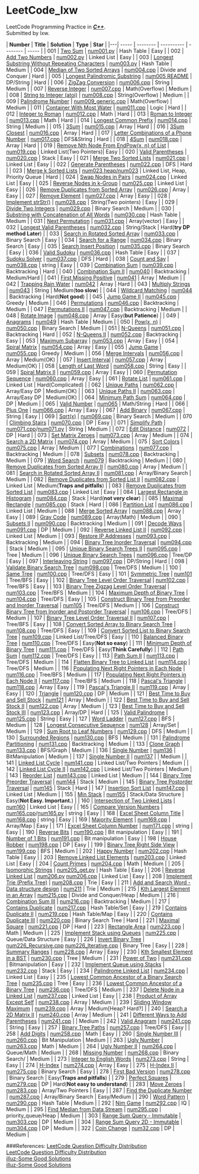LeetCode_lxw
============

LeetCode Programming Practice in _**[C++](http://www.cplusplus.com/)**_.<br>
Submitted by lxw.


| **Number** | **Title** | **Solution** | **Type** | **Star** |
|---| ----- | -------- | ---------- | -------- | ----- | 
| 001 | [Two Sum](https://leetcode.com/problems/two-sum/) | [num001.py](https://github.com/lxw0109/LeetCode_lxw/blob/master/LeetCode_Python/num001/num001.py) | Hash Table | Easy |
| 002 | [Add Two Numbers](https://leetcode.com/problems/add-two-numbers/) | [num002.py](https://github.com/lxw0109/LeetCode_lxw/blob/master/LeetCode_Python%2Fnum002%2Fnum002.py) | Linked List | Easy |
| 003 | [Longest Substring Without Repeating Characters](https://leetcode.com/problems/longest-substring-without-repeating-characters/) | [num003.py](https://github.com/lxw0109/LeetCode_lxw/blob/master/LeetCode_Python%2Fnum003%2Fnum003.py) | Hash Table | Medium |
| 004 | [Median of Two Sorted Arrays](https://leetcode.com/problems/median-of-two-sorted-arrays/) | [num004.cpp](https://github.com/lxw0109/LeetCode_lxw/blob/master/LeetCode_CPP/num004/num004.cpp) | Divide and Conquer | Hard |
| 005 | [Longest Palindromic Substring](https://leetcode.com/problems/longest-palindromic-substring/) | [num005 README](https://github.com/lxw0109/LeetCode_lxw/blob/master/LeetCode_CPP%2Fnum005%2FREADEME.md) | DP/String | Hard |
| 006 | [ZigZag Conversion](https://leetcode.com/problems/zigzag-conversion/) | [num006.cpp](https://github.com/lxw0109/LeetCode_lxw/blob/master/LeetCode_CPP/num006/num006.cpp) | String | Medium |
| 007 | [Reverse Integer](https://leetcode.com/problems/reverse-integer/) | [num007.cpp](https://github.com/lxw0109/LeetCode_lxw/blob/master/LeetCode_CPP%2Fnum007%2Fnum007.cpp) | Math(Overflow) | Medium |
| 008 | [String to Integer (atoi)](https://leetcode.com/problems/string-to-integer-atoi/) | [num008.cpp](https://github.com/lxw0109/LeetCode_lxw/blob/master/LeetCode_CPP%2Fnum008%2Fnum008.cpp) | String(Overflow) | Medium |
| 009 | [Palindrome Number](https://leetcode.com/problems/palindrome-number/) | [num009_generic.cpp](https://github.com/lxw0109/LeetCode_lxw/blob/master/LeetCode_CPP%2Fnum009%2Fnum009_generic.cpp) | Math(Overflow) | Medium |
| 011 | [Container With Most Water](https://leetcode.com/problems/container-with-most-water/) | [num011.cpp](https://github.com/lxw0109/LeetCode_lxw/blob/master/LeetCode_CPP%2Fnum011%2Fnum011.cpp) | Logic | Hard |
| 012 | [Integer to Roman](https://leetcode.com/problems/integer-to-roman/) | [num012.cpp](https://github.com/lxw0109/LeetCode_lxw/blob/master/LeetCode_CPP/num012/num012.cpp) | Math | Hard |
| 013 | [Roman to Integer](https://leetcode.com/problems/roman-to-integer/) | [num013.cpp](https://github.com/lxw0109/LeetCode_lxw/blob/master/LeetCode_CPP/num013/num013.cpp) | Math | Hard |
| 014 | [Longest Common Prefix](https://leetcode.com/problems/longest-common-prefix/) | [num014.cpp](https://github.com/lxw0109/LeetCode_lxw/blob/master/LeetCode_CPP/num014/num014.cpp) | String | Medium |
| 015 | [3Sum](https://leetcode.com/problems/3sum/) | [num015.cpp](https://github.com/lxw0109/LeetCode_lxw/blob/master/LeetCode_CPP/num015/num015.cpp) | Array | Hard |
| 016 | [3Sum Closest](https://leetcode.com/problems/3sum-closest/) | [num016.cpp](https://github.com/lxw0109/LeetCode_lxw/blob/master/LeetCode_CPP/num016/num016.cpp) | Array | Hard |
| 017 | [Letter Combinations of a Phone Number](https://leetcode.com/problems/letter-combinations-of-a-phone-number/) | [num017.cpp](https://github.com/lxw0109/LeetCode_lxw/blob/master/LeetCode_CPP/num017/num017.cpp) | DFS&String | Hard |
| 018 | [4Sum](https://leetcode.com/problems/4sum/) | [num018.cpp](https://github.com/lxw0109/LeetCode_lxw/blob/master/LeetCode_CPP/num018/num018.cpp) | Array | Hard |
| 019 | [Remove Nth Node From EndPow(x, n) of List](https://leetcode.com/problems/remove-nth-node-from-end-of-list/) | [num019.cpp](https://github.com/lxw0109/LeetCode_lxw/blob/master/LeetCode_CPP/num019/num019.cpp) | Linked List(Two Pointers)| Easy |
| 020 | [Valid Parentheses](https://leetcode.com/problems/valid-parentheses/) | [num020.cpp](https://github.com/lxw0109/LeetCode_lxw/blob/master/LeetCode_CPP/num020/num020.cpp) | Stack | Easy |
| 021 | [Merge Two Sorted Lists](https://leetcode.com/problems/merge-two-sorted-lists/) | [num021.cpp](https://github.com/lxw0109/LeetCode_lxw/blob/master/LeetCode_CPP/num021/num021.cpp) | Linked List | Easy |
| 022 | [Generate Parentheses](https://leetcode.com/problems/generate-parentheses/) | [num022.cpp](https://github.com/lxw0109/LeetCode_lxw/blob/master/LeetCode_CPP/num022/num022.cpp) | DFS | Hard |
| 023 | [Merge k Sorted Lists](https://leetcode.com/problems/merge-k-sorted-lists/) | [num023 heap/num023](https://github.com/lxw0109/LeetCode_lxw/blob/master/LeetCode_CPP/num023/) | Linked List, Heap, Priority Queue | Hard |
| 024 | [Swap Nodes in Pairs](https://leetcode.com/problems/swap-nodes-in-pairs/) | [num024.cpp](https://github.com/lxw0109/LeetCode_lxw/blob/master/LeetCode_CPP/num024/num024.cpp) | Linked List | Easy |
| 025 | [Reverse Nodes in k-Group](https://leetcode.com/problems/reverse-nodes-in-k-group/) | [num025.cpp](https://github.com/lxw0109/LeetCode_lxw/blob/master/LeetCode_CPP/num025/num025.cpp) | Linked List | Easy |
| 026 | [Remove Duplicates from Sorted Array](https://leetcode.com/problems/remove-duplicates-from-sorted-array/) | [num026.cpp](https://github.com/lxw0109/LeetCode_lxw/blob/master/LeetCode_CPP/num026/num026.cpp) | Array | Easy |
| 027 | [Remove Element](https://leetcode.com/problems/remove-element/) | [num027.cpp](https://github.com/lxw0109/LeetCode_lxw/blob/master/LeetCode_CPP/num027/num027.cpp) | Array | Easy |
| 028 | [Implement strStr()](https://leetcode.com/problems/implement-strstr/) | [num028.cpp](https://github.com/lxw0109/LeetCode_lxw/blob/master/LeetCode_CPP/num028/num028.cpp) | String(Two pointers) | Easy |
| 029 | [Divide Two Integers](https://leetcode.com/problems/divide-two-integers/) | [num029.cpp](https://github.com/lxw0109/LeetCode_lxw/blob/master/LeetCode_CPP/num029/num029.cpp) | Binary Search | Medium |
| 030 | [Substring with Concatenation of All Words](https://leetcode.com/problems/substring-with-concatenation-of-all-words/) | [num030.cpp](https://github.com/lxw0109/LeetCode_lxw/blob/master/LeetCode_CPP/num030) | Hash Table | Medium |
| 031 | [Next Permutation](https://leetcode.com/problems/next-permutation/) | [num031.cpp](https://github.com/lxw0109/LeetCode_lxw/blob/master/LeetCode_CPP/num031/num031.cpp) | Array(vector) | Easy |
| 032 | [Longest Valid Parentheses](https://leetcode.com/problems/longest-valid-parentheses/) | [num032.cpp](https://github.com/lxw0109/LeetCode_lxw/blob/master/LeetCode_CPP/num032/num032.cpp) | String/Stack | Hard(**try DP method Later**) |
| 033 | [Search in Rotated Sorted Array](https://leetcode.com/problems/search-in-rotated-sorted-array/) | [num033.cpp](https://github.com/lxw0109/LeetCode_lxw/blob/master/LeetCode_CPP/num033/num033.cpp) | Binary Search | Easy |
| 034 | [Search for a Range](https://leetcode.com/problems/search-for-a-range/) | [num034.cpp](https://github.com/lxw0109/LeetCode_lxw/blob/master/LeetCode_CPP/num034/num034.cpp) | Binary Search | Easy |
| 035 | [Search Insert Position](https://leetcode.com/problems/search-insert-position/) | [num035.cpp](https://github.com/lxw0109/LeetCode_lxw/blob/master/LeetCode_CPP/num035/num035.cpp) | Binary Search | Easy |
| 036 | [Valid Sudoku](https://leetcode.com/problems/valid-sudoku/) | [num036.cpp](https://github.com/lxw0109/LeetCode_lxw/blob/master/LeetCode_CPP/num036/) | Hash Table | Easy |
| 037 | [Sudoku Solver](https://leetcode.com/problems/sudoku-solver/) | [num037.cpp](https://github.com/lxw0109/LeetCode_lxw/blob/master/LeetCode_CPP/num037/num037.cpp) | DFS | Hard |
| 038 | [Count and Say](https://leetcode.com/problems/count-and-say/) | [num038.cpp](https://github.com/lxw0109/LeetCode_lxw/blob/master/LeetCode_CPP/num038/num038.cpp) | string | Easy |
| 039 | [Combination Sum](https://leetcode.com/problems/combination-sum/) | [num039.cpp](https://github.com/lxw0109/LeetCode_lxw/blob/master/LeetCode_CPP/num039/num039.cpp) | Backtracking | Hard |
| 040 | [Combination Sum II](https://leetcode.com/problems/combination-sum-ii/) | [num040](https://github.com/lxw0109/LeetCode_lxw/blob/master/LeetCode_CPP/num040) | Backtracking | Medium/Hard |
| 041 | [First Missing Positive](https://leetcode.com/problems/first-missing-positive/) | [num041](https://github.com/lxw0109/LeetCode_lxw/blob/master/LeetCode_CPP/num041) | Array | Medium |
| 042 | [Trapping Rain Water](https://leetcode.com/problems/trapping-rain-water/) | [num042](https://github.com/lxw0109/LeetCode_lxw/blob/master/LeetCode_CPP/num042/) | Array | Hard |
| 043 | [Multiply Strings](https://leetcode.com/problems/multiply-strings/) | [num043](https://github.com/lxw0109/LeetCode_lxw/blob/master/LeetCode_CPP/num043) | String | Medium(**too slow**) |
| 044 | [Wildcard Matching](https://leetcode.com/problems/wildcard-matching/) | [num044](https://github.com/lxw0109/LeetCode_lxw/blob/master/LeetCode_CPP/num044) | Backtracking | Hard(**Not good**) |
| 045 | [Jump Game II](https://leetcode.com/problems/jump-game-ii/) | [num045.cpp](https://github.com/lxw0109/LeetCode_lxw/blob/master/LeetCode_CPP/num045/num045.cpp) | Greedy | Medium |
| 046 | [Permutations](https://leetcode.com/problems/permutations/) | [num046.cpp](https://github.com/lxw0109/LeetCode_lxw/blob/master/LeetCode_CPP/num046/num046.cpp) | Backtracking | Medium |
| 047 | [Permutations II](https://leetcode.com/problems/permutations-ii/) | [num047.cpp](https://github.com/lxw0109/LeetCode_lxw/blob/master/LeetCode_CPP/num047/num047.cpp) | Backtracking | Medium |
| 048 | [Rotate Image](https://leetcode.com/problems/rotate-image/) | [num048.cpp](https://github.com/lxw0109/LeetCode_lxw/blob/master/LeetCode_CPP/num048/num048.cpp) | Array | Easy(**but Patience**) |
| 049 | [Anagrams](https://leetcode.com/problems/anagrams/) | [num049](https://github.com/lxw0109/LeetCode_lxw/blob/master/LeetCode_CPP/num049) | Hash Table | Medium |
| 050 | [Pow(x, n)](https://leetcode.com/problems/powx-n/) | [num050.cpp](https://github.com/lxw0109/LeetCode_lxw/blob/master/LeetCode_CPP/num050/num050.cpp) | Binary Search | Medium |
| 051 | [N-Queens](https://leetcode.com/problems/n-queens/) | [num051.cpp](https://github.com/lxw0109/LeetCode_lxw/blob/master/LeetCode_CPP/num051/num051.cpp) | Backtracking | Hard |
| 052 | [N-Queens II](https://leetcode.com/problems/n-queens-ii/) | [num052.cpp](https://github.com/lxw0109/LeetCode_lxw/blob/master/LeetCode_CPP/num052/num052.cpp) | Backtracking | Easy |
| 053 | [Maximum Subarray](https://leetcode.com/problems/maximum-subarray/) | [num053.cpp](https://github.com/lxw0109/LeetCode_lxw/blob/master/LeetCode_CPP/num053/num053.cpp) | Array | Easy |
| 054 | [Spiral Matrix](https://leetcode.com/problems/spiral-matrix/) | [num054.cpp](https://github.com/lxw0109/LeetCode_lxw/blob/master/LeetCode_CPP/num054/num054.cpp) | Array | Easy |
| 055 | [Jump Game](https://leetcode.com/problems/jump-game/) | [num055.cpp](https://github.com/lxw0109/LeetCode_lxw/blob/master/LeetCode_CPP/num055/num055.cpp) | Greedy | Medium |
| 056 | [Merge Intervals](https://leetcode.com/problems/merge-intervals/) | [num056.cpp](https://github.com/lxw0109/LeetCode_lxw/blob/master/LeetCode_CPP/num056/num056.cpp) | Array | Medium(OK) |
| 057 | [Insert Interval](https://leetcode.com/problems/insert-interval/) | [num057.cpp](https://github.com/lxw0109/LeetCode_lxw/blob/master/LeetCode_CPP/num057/num057.cpp) | Array | Medium(OK) |
| 058 | [Length of Last Word](https://leetcode.com/problems/length-of-last-word/) | [num058.cpp](https://github.com/lxw0109/LeetCode_lxw/blob/master/LeetCode_CPP/num058/num058.cpp) | String | Easy |
| 059 | [Spiral Matrix II](https://leetcode.com/problems/spiral-matrix-ii/) | [num059.cpp](https://github.com/lxw0109/LeetCode_lxw/blob/master/LeetCode_CPP/num059/num059.cpp) | Array | Easy |
| 060 | [Permutation Sequence](https://leetcode.com/problems/permutation-sequence/) | [num060.cpp](https://github.com/lxw0109/LeetCode_lxw/blob/master/LeetCode_CPP/num060/num060.cpp) | Array | Easy |
| 061 | [Rotate List](https://leetcode.com/problems/rotate-list/) | [num061.cpp](https://github.com/lxw0109/LeetCode_lxw/blob/master/LeetCode_CPP/num061/num061.cpp) | Linked List | Hard(Complicated) |
| 062 | [Unique Paths](https://leetcode.com/problems/unique-paths/) | [num062.cpp](https://github.com/lxw0109/LeetCode_lxw/blob/master/LeetCode_CPP/num062/num062.cpp) | Array/Easy DP | Medium(OK) |
| 063 | [Unique Paths II](https://leetcode.com/problems/unique-paths-ii/) | [num063.cpp](https://github.com/lxw0109/LeetCode_lxw/blob/master/LeetCode_CPP/num063/num063.cpp) | Array/Easy DP | Medium(OK) |
| 064 | [Minimum Path Sum](https://leetcode.com/problems/minimum-path-sum/) | [num064.cpp](https://github.com/lxw0109/LeetCode_lxw/blob/master/LeetCode_CPP/num064/num064.cpp) | DP | Medium |
| 065 | [Valid Number](https://leetcode.com/problems/valid-number/) | [num065](https://github.com/lxw0109/LeetCode_lxw/blob/master/LeetCode_CPP/num065) | Math/String | Hard |
| 066 | [Plus One](https://leetcode.com/problems/plus-one/) | [num066.cpp](https://github.com/lxw0109/LeetCode_lxw/blob/master/LeetCode_CPP/num066/num066.cpp) | Array | Easy |
| 067 | [Add Binary](https://leetcode.com/problems/add-binary/) | [num067.cpp](https://github.com/lxw0109/LeetCode_lxw/blob/master/LeetCode_CPP/num067/num067.cpp) | String | Easy |
| 069 | [Sqrt(x)](https://leetcode.com/problems/sqrtx/) | [num069.cpp](https://github.com/lxw0109/LeetCode_lxw/blob/master/LeetCode_CPP/num069/num069.cpp) | Binary Search | Medium |
| 070 | [Climbing Stairs](https://leetcode.com/problems/climbing-stairs/) | [num070.cpp](https://github.com/lxw0109/LeetCode_lxw/blob/master/LeetCode_CPP/num070/num070.cpp) | DP | Easy |
| 071 | [Simplify Path](https://leetcode.com/problems/simplify-path/) | [num071.cpp](https://github.com/lxw0109/LeetCode_lxw/blob/master/LeetCode_CPP/num071/num071.cpp)/[num071.py](https://github.com/lxw0109/LeetCode_lxw/blob/master/LeetCode_Python/num071/num071.py) | String | Medium |
| 072 | [Edit Distance](https://leetcode.com/problems/edit-distance/) | [num072](https://github.com/lxw0109/LeetCode_lxw/blob/master/LeetCode_CPP/num072) | DP | Hard |
| 073 | [Set Matrix Zeroes](https://leetcode.com/problems/set-matrix-zeroes/) | [num073.cpp](https://github.com/lxw0109/LeetCode_lxw/blob/master/LeetCode_CPP/num073/num073.cpp) | Array | Medium |
| 074 | [Search a 2D Matrix](https://leetcode.com/problems/search-a-2d-matrix/) | [num074.cpp](https://github.com/lxw0109/LeetCode_lxw/blob/master/LeetCode_CPP/num074/num074.cpp) | Array | Medium |
| 075 | [Sort Colors](https://leetcode.com/problems/sort-colors/) | [num075.cpp](https://github.com/lxw0109/LeetCode_lxw/blob/master/LeetCode_CPP/num075/num075.cpp) | Array | Medium |
| 077 | [Combinations](https://leetcode.com/problems/combinations/) | [num077.cpp](https://github.com/lxw0109/LeetCode_lxw/blob/master/LeetCode_CPP/num077/num077.cpp) | Backtracking | Medium |
| 078 | [Subsets](https://leetcode.com/problems/subsets/) | [num078.cpp](https://github.com/lxw0109/LeetCode_lxw/blob/master/LeetCode_CPP/num078/num078.cpp) | Backtracking | Medium |
| 079 | [Word Search](https://leetcode.com/problems/word-search/) | [num079](https://github.com/lxw0109/LeetCode_lxw/blob/master/LeetCode_CPP/num079) | Backtracking | Medium |
| 080 | [Remove Duplicates from Sorted Array II](https://leetcode.com/problems/remove-duplicates-from-sorted-array-ii/) | [num080.cpp](https://github.com/lxw0109/LeetCode_lxw/blob/master/LeetCode_CPP/num080/num080.cpp) | Array | Medium |
| 081 | [Search in Rotated Sorted Array II](https://leetcode.com/problems/search-in-rotated-sorted-array-ii/) | [num081.cpp](https://github.com/lxw0109/LeetCode_lxw/blob/master/LeetCode_CPP/num081/num081.cpp) | Array/Binary Search | Medium |
| 082 | [Remove Duplicates from Sorted List II](https://leetcode.com/problems/remove-duplicates-from-sorted-list-ii/) | [num082.cpp](https://github.com/lxw0109/LeetCode_lxw/blob/master/LeetCode_CPP/num082/num082.cpp) | Linked List | Medium(**Traps and pitfalls**) |
| 083 | [Remove Duplicates from Sorted List](https://leetcode.com/problems/remove-duplicates-from-sorted-list/) | [num083.cpp](https://github.com/lxw0109/LeetCode_lxw/blob/master/LeetCode_CPP/num083/num083.cpp) | Linked List | Easy |
| 084 | [Largest Rectangle in Histogram](https://leetcode.com/problems/largest-rectangle-in-histogram/) | [num084.cpp](https://github.com/lxw0109/LeetCode_lxw/blob/master/LeetCode_CPP/num084/num084.cpp) | Stack | Hard(**not very clear**) |
| 085 | [Maximal Rectangle](https://leetcode.com/problems/maximal-rectangle/) | [num085.cpp](https://github.com/lxw0109/LeetCode_lxw/blob/master/LeetCode_CPP/num085/num085.cpp) | Stack | Hard |
| 086 | [Partition List](https://leetcode.com/problems/partition-list/) | [num086.cpp](https://github.com/lxw0109/LeetCode_lxw/blob/master/LeetCode_CPP/num086/num086.cpp) | Linked List | Medium |
| 088 | [Merge Sorted Array](https://leetcode.com/problems/merge-sorted-array/) | [num088.cpp](https://github.com/lxw0109/LeetCode_lxw/blob/master/LeetCode_CPP/num088/num088.cpp) | Array | Easy |
| 089 | [Gray Code](https://leetcode.com/problems/gray-code/) | [num089.cpp](https://github.com/lxw0109/LeetCode_lxw/blob/master/LeetCode_CPP/num089/num089.cpp) | Array(Math) | Medium |
| 090 | [Subsets II](https://leetcode.com/problems/subsets-ii/) | [num090.cpp](https://github.com/lxw0109/LeetCode_lxw/blob/master/LeetCode_CPP/num090/num090.cpp) | Backtracking | Medium |
| 091 | [Decode Ways](https://leetcode.com/problems/decode-ways/) | [num091.cpp](https://github.com/lxw0109/LeetCode_lxw/blob/master/LeetCode_CPP/num091/num091.cpp) | DP | Medium |
| 092 | [Reverse Linked List II](https://leetcode.com/problems/reverse-linked-list-ii/) | [num092.cpp](https://github.com/lxw0109/LeetCode_lxw/blob/master/LeetCode_CPP/num092/num092.cpp) | Linked List | Medium |
| 093 | [Restore IP Addresses](https://leetcode.com/problems/restore-ip-addresses/) | [num093.cpp](https://github.com/lxw0109/LeetCode_lxw/blob/master/LeetCode_CPP/num093/num093.cpp) | Backtracking | Medium |
| 094 | [Binary Tree Inorder Traversal](https://leetcode.com/problems/binary-tree-inorder-traversal/) | [num094.cpp](https://github.com/lxw0109/LeetCode_lxw/blob/master/LeetCode_CPP/num094/num094.cpp) | Stack | Medium |
| 095 | [Unique Binary Search Trees II](https://leetcode.com/problems/unique-binary-search-trees-ii/) | [num095.cpp](https://github.com/lxw0109/LeetCode_lxw/blob/master/LeetCode_CPP/num095/num095.cpp) | Tree | Medium |
| 096 | [Unique Binary Search Trees](https://leetcode.com/problems/unique-binary-search-trees/) | [num096.cpp](https://github.com/lxw0109/LeetCode_lxw/blob/master/LeetCode_CPP/num096/num096.cpp) | Tree/DP | Easy |
| 097 | [Interleaving String](https://leetcode.com/problems/interleaving-string/) | [num097.cpp](https://github.com/lxw0109/LeetCode_lxw/blob/master/LeetCode_CPP/num097/num097.cpp) | DP/String | Hard |
| 098 | [Validate Binary Search Tree](https://leetcode.com/problems/validate-binary-search-tree/) | [num098.cpp](https://github.com/lxw0109/LeetCode_lxw/blob/master/LeetCode_CPP/num098/num098.cpp) | Tree/DFS | Medium |
| 100 | [Same Tree](https://leetcode.com/problems/same-tree/) | [num100.cpp](https://github.com/lxw0109/LeetCode_lxw/blob/master/LeetCode_CPP/num100/num100.cpp) | Tree/DFS | Easy |
| 101 | [Symmetric Tree](https://leetcode.com/problems/symmetric-tree/) | [num101](https://github.com/lxw0109/LeetCode_lxw/blob/master/LeetCode_CPP/num101) | Tree/BFS | Easy |
| 102 | [Binary Tree Level Order Traversal](https://leetcode.com/problems/binary-tree-level-order-traversal/) | [num102.cpp](https://github.com/lxw0109/LeetCode_lxw/blob/master/LeetCode_CPP/num102/num102.cpp) | Tree/BFS | Easy |
| 103 | [Binary Tree Zigzag Level Order Traversal](https://leetcode.com/problems/binary-tree-zigzag-level-order-traversal/) | [num103.cpp](https://github.com/lxw0109/LeetCode_lxw/blob/master/LeetCode_CPP/num103/num103.cpp) | Tree/BFS | Medium |
| 104 | [Maximum Depth of Binary Tree](https://leetcode.com/problems/maximum-depth-of-binary-tree/) | [num104.cpp](https://github.com/lxw0109/LeetCode_lxw/blob/master/LeetCode_CPP/num104/num104.cpp) | Tree/DFS | Easy |
| 105 | [Construct Binary Tree from Preorder and Inorder Traversal](https://leetcode.com/problems/construct-binary-tree-from-preorder-and-inorder-traversal/) | [num105](https://github.com/lxw0109/LeetCode_lxw/blob/master/LeetCode_CPP/num105) | Tree/DFS | Medium |
| 106 | [Construct Binary Tree from Inorder and Postorder Traversal](https://leetcode.com/problems/construct-binary-tree-from-inorder-and-postorder-traversal/) | [num106.cpp](https://github.com/lxw0109/LeetCode_lxw/blob/master/LeetCode_CPP/num106/num106.cpp) | Tree/DFS | Medium |
| 107 | [Binary Tree Level Order Traversal II](https://leetcode.com/problems/binary-tree-level-order-traversal-ii/) | [num107.cpp](https://github.com/lxw0109/LeetCode_lxw/blob/master/LeetCode_CPP/num107/num107.cpp) | Tree/BFS | Easy |
| 108 | [Convert Sorted Array to Binary Search Tree](https://leetcode.com/problems/convert-sorted-array-to-binary-search-tree/) | [num108.cpp](https://github.com/lxw0109/LeetCode_lxw/blob/master/LeetCode_CPP/num108/num108.cpp) | Tree/DFS | Easy |
| 109 | [Convert Sorted List to Binary Search Tree](https://leetcode.com/problems/convert-sorted-list-to-binary-search-tree/) | [num109.cpp](https://github.com/lxw0109/LeetCode_lxw/blob/master/LeetCode_CPP/num109/num109.cpp) | Linked List/Tree/DFS | Easy |
| 110 | [Balanced Binary Tree](https://leetcode.com/problems/balanced-binary-tree/) | [num110.cpp](https://github.com/lxw0109/LeetCode_lxw/blob/master/LeetCode_CPP/num110/num110.cpp) | Tree/DFS | Easy(**Not so easy**) |
| 111 | [Minimum Depth of Binary Tree](https://leetcode.com/problems/minimum-depth-of-binary-tree/) | [num111.cpp](https://github.com/lxw0109/LeetCode_lxw/blob/master/LeetCode_CPP/num111/num111.cpp) | Tree/DFS | Easy(**Think Carefully**) |
| 112 | [Path Sum](https://leetcode.com/problems/path-sum/) | [num112.cpp](https://github.com/lxw0109/LeetCode_lxw/blob/master/LeetCode_CPP/num112/num112.cpp) | Tree/DFS | Easy |
| 113 | [Path Sum II](https://leetcode.com/problems/path-sum-ii/) | [num113.cpp](https://github.com/lxw0109/LeetCode_lxw/blob/master/LeetCode_CPP/num113/num113.cpp) | Tree/DFS | Medium |
| 114 | [Flatten Binary Tree to Linked List](https://leetcode.com/problems/flatten-binary-tree-to-linked-list/) | [num114.cpp](https://github.com/lxw0109/LeetCode_lxw/blob/master/LeetCode_CPP/num114/num114.cpp) | Tree/DFS | Medium |
| 116 | [Populating Next Right Pointers in Each Node](https://leetcode.com/problems/populating-next-right-pointers-in-each-node/) | [num116.cpp](https://github.com/lxw0109/LeetCode_lxw/blob/master/LeetCode_CPP/num116/num116.cpp) | Tree/BFS | Medium |
| 117 | [Populating Next Right Pointers in Each Node II](https://leetcode.com/problems/populating-next-right-pointers-in-each-node-ii/) | [num117.cpp](https://github.com/lxw0109/LeetCode_lxw/blob/master/LeetCode_CPP/num117/num117.cpp) | Tree/BFS | Medium |
| 118 | [Pascal's Triangle](https://leetcode.com/problems/pascals-triangle/) | [num118.cpp](https://github.com/lxw0109/LeetCode_lxw/blob/master/LeetCode_CPP/num118/num118.cpp) | Array | Easy |
| 119 | [Pascal's Triangle II](https://leetcode.com/problems/pascals-triangle-ii/) | [num119.cpp](https://github.com/lxw0109/LeetCode_lxw/blob/master/LeetCode_CPP/num119/num119.cpp) | Array | Easy |
| 120 | [Triangle](https://leetcode.com/problems/triangle/) | [num120.cpp](https://github.com/lxw0109/LeetCode_lxw/blob/master/LeetCode_CPP/num120/num120.cpp) | DP | Medium |
| 121 | [Best Time to Buy and Sell Stock](https://leetcode.com/problems/best-time-to-buy-and-sell-stock/) | [num121](https://github.com/lxw0109/LeetCode_lxw/blob/master/LeetCode_CPP/num121/) | Array | Medium |
| 122 | [Best Time to Buy and Sell Stock II](https://leetcode.com/problems/best-time-to-buy-and-sell-stock-ii/) | [num122.cpp](https://github.com/lxw0109/LeetCode_lxw/blob/master/LeetCode_CPP/num122/num122.cpp) | Array | Medium |
| 123 | [Best Time to Buy and Sell Stock III](https://leetcode.com/problems/best-time-to-buy-and-sell-stock-iii/) | [num123.cpp](https://github.com/lxw0109/LeetCode_lxw/blob/master/LeetCode_CPP/num123/num123.cpp) | Array/DP | Hard |
| 125 | [Valid Palindrome](https://leetcode.com/problems/valid-palindrome/) | [num125.cpp](https://github.com/lxw0109/LeetCode_lxw/blob/master/LeetCode_CPP/num125/num125.cpp) | String | Easy |
| 127 | [Word Ladder](https://leetcode.com/problems/word-ladder/) | [num127.cpp](https://github.com/lxw0109/LeetCode_lxw/blob/master/LeetCode_CPP/num127/num127.cpp) | BFS | Medium |
| 128 | [Longest Consecutive Sequence](https://leetcode.com/problems/longest-consecutive-sequence/) | [num128](https://github.com/lxw0109/LeetCode_lxw/blob/master/LeetCode_CPP/num128) | Array/Set | Medium |
| 129 | [Sum Root to Leaf Numbers](https://leetcode.com/problems/sum-root-to-leaf-numbers/) | [num129.cpp](https://github.com/lxw0109/LeetCode_lxw/blob/master/LeetCode_CPP/num129/num129.cpp) | DFS | Medium |
| 130 | [Surrounded Regions](https://leetcode.com/problems/surrounded-regions/) | [num130.cpp](https://github.com/lxw0109/LeetCode_lxw/blob/master/LeetCode_CPP/num130/num130.cpp) | BFS | Medium |
| 131 | [Palindrome Partitioning](https://leetcode.com/problems/palindrome-partitioning/) | [num131.cpp](https://github.com/lxw0109/LeetCode_lxw/blob/master/LeetCode_CPP/num131/num131.cpp) | Backtracking | Medium |
| 133 | [Clone Graph](https://leetcode.com/problems/clone-graph/) | [num133.cpp](https://github.com/lxw0109/LeetCode_lxw/blob/master/LeetCode_CPP/num133/num133.cpp) | BFS/Graph | Medium |
| 136 | [Single Number](https://leetcode.com/problems/single-number/) | [num136](https://github.com/lxw0109/LeetCode_lxw/blob/master/LeetCode_CPP/num136/) | BitManipulation | Medium |
| 137 | [Single Number II](https://leetcode.com/problems/single-number-ii/) | [num137](https://github.com/lxw0109/LeetCode_lxw/blob/master/LeetCode_CPP/num137/) |  | Medium |
| 141 | [Linked List Cycle](https://leetcode.com/problems/linked-list-cycle/) | [num141.cpp](https://github.com/lxw0109/LeetCode_lxw/blob/master/LeetCode_CPP/num141/num141.cpp) | Linked List/Two Pointers | Medium |
| 142 | [Linked List Cycle II](https://leetcode.com/problems/linked-list-cycle-ii/) | [num142.cpp](https://github.com/lxw0109/LeetCode_lxw/blob/master/LeetCode_CPP/num142/num142.cpp) | Linked List/Two Pointers | Medium |
| 143 | [Reorder List](https://leetcode.com/problems/reorder-list/) | [num143.cpp](https://github.com/lxw0109/LeetCode_lxw/blob/master/LeetCode_CPP/num143/num143.cpp) | Linked List | Medium |
| 144 | [Binary Tree Preorder Traversal](https://leetcode.com/problems/binary-tree-preorder-traversal/) | [num144](https://github.com/lxw0109/LeetCode_lxw/blob/master/LeetCode_CPP/num144/num144.cpp) | Stack | Medium |
| 145 | [Binary Tree Postorder Traversal](https://leetcode.com/problems/binary-tree-postorder-traversal/) | [num145](https://github.com/lxw0109/LeetCode_lxw/blob/master/LeetCode_CPP/num145/num145.cpp) | Stack | Hard |
| 147 | [Insertion Sort List](https://leetcode.com/problems/insertion-sort-list/) | [num147.cpp](https://github.com/lxw0109/LeetCode_lxw/blob/master/LeetCode_CPP/num147/num147.cpp) | Linked List | Medium |
| 155 | [Min Stack](https://leetcode.com/problems/min-stack/) | [num155](https://github.com/lxw0109/LeetCode_lxw/blob/master/LeetCode_CPP/num155/) | Stack/Data Structure | Easy(**Not Easy. Important.**) |
| 160 | [Intersection of Two Linked Lists](https://leetcode.com/problems/intersection-of-two-linked-lists/) | [num160](https://github.com/lxw0109/LeetCode_lxw/blob/master/LeetCode_CPP/num160/num160.cpp) | Linked List | Easy |
| 165 | [Compare Version Numbers](https://leetcode.com/problems/compare-version-numbers/) | [num165.cpp](https://github.com/lxw0109/LeetCode_lxw/blob/master/LeetCode_CPP/num165/num165.cpp)/[num165.py](https://github.com/lxw0109/LeetCode_lxw/blob/master/LeetCode_Python/num165/num165.py) | string | Easy |
| 168 | [Excel Sheet Column Title](https://leetcode.com/problems/excel-sheet-column-title/) | [num168.cpp](https://github.com/lxw0109/LeetCode_lxw/blob/master/LeetCode_CPP/num168/num168.cpp) | string | Easy |
| 169 | [Majority Element](https://leetcode.com/problems/majority-element/) | [num169.cpp](https://github.com/lxw0109/LeetCode_lxw/blob/master/LeetCode_CPP/num169/num169.cpp) | Array/Map | Easy |
| 171 | [Excel Sheet Column Number](https://leetcode.com/problems/excel-sheet-column-number/) | [num171.cpp](https://github.com/lxw0109/LeetCode_lxw/blob/master/LeetCode_CPP/num171/num171.cpp) | string | Easy |
| 190 | [Reverse Bits](https://leetcode.com/problems/reverse-bits/) | [num190.cpp](https://github.com/lxw0109/LeetCode_lxw/blob/master/LeetCode_CPP/num190/num190.cpp) | Bit manipulation | Easy |
| 191 | [Number of 1 Bits](https://leetcode.com/problems/number-of-1-bits/) | [num191.cpp](https://github.com/lxw0109/LeetCode_lxw/blob/master/LeetCode_CPP/num191/num191.cpp) | Bit manipulation | Easy |
| 198 | [House Robber](https://leetcode.com/problems/house-robber/) | [num198.cpp](https://github.com/lxw0109/LeetCode_lxw/blob/master/LeetCode_CPP/num198/num198.cpp) | DP | Easy |
| 199 | [Binary Tree Right Side View](https://leetcode.com/problems/binary-tree-right-side-view/) | [num199.cpp](https://github.com/lxw0109/LeetCode_lxw/blob/master/LeetCode_CPP/num199/num199.cpp) | BFS | Medium |
| 202 | [Happy Number](https://leetcode.com/problems/happy-number/) | [num202.cpp](https://github.com/lxw0109/LeetCode_lxw/blob/master/LeetCode_CPP/num202/num202.cpp) | Hash Table | Easy |
| 203 | [Remove Linked List Elements](https://leetcode.com/problems/remove-linked-list-elements/) | [num203.cpp](https://github.com/lxw0109/LeetCode_lxw/blob/master/LeetCode_CPP/num203/num203.cpp) | Linked List | Easy |
| 204 | [Count Primes](https://leetcode.com/problems/count-primes/) | [num204.cpp](https://github.com/lxw0109/LeetCode_lxw/blob/master/LeetCode_CPP/num204/num204.cpp) | Math | Medium |
| 205 | [Isomorphic Strings](https://leetcode.com/problems/isomorphic-strings/) | [num205_get.py](https://github.com/lxw0109/LeetCode_lxw/blob/master/LeetCode_Python%2Fnum205%2Fnum205_get.py) | Hash Table | Easy |
| 206 | [Reverse Linked List](https://leetcode.com/problems/reverse-linked-list/) | [num206.py](https://github.com/lxw0109/LeetCode_lxw/blob/master/LeetCode_Python/num206/num206.py) [num206.cpp](https://github.com/lxw0109/LeetCode_lxw/blob/master/LeetCode_CPP/num206/num206.cpp) | Linked List | Easy |
| 208 | [Implement Trie (Prefix Tree)](https://leetcode.com/problems/implement-trie-prefix-tree/) | [num208.cpp](https://github.com/lxw0109/LeetCode_lxw/blob/master/LeetCode_CPP/num208/num208.cpp) | Trie | Easy |
| 211 | [Add and Search Word - Data structure design](https://leetcode.com/problems/add-and-search-word-data-structure-design/) | [num211](https://github.com/lxw0109/LeetCode_lxw/blob/master/LeetCode_CPP/num211/) | Trie | Medium |
| 215 | [Kth Largest Element in an Array](https://leetcode.com/problems/kth-largest-element-in-an-array/) | [num215.cpp](https://github.com/lxw0109/LeetCode_lxw/blob/master/LeetCode_CPP/num215/num215.cpp) | Divide and Conquer/Heap | Medium |
| 216 | [Combination Sum III](https://leetcode.com/problems/combination-sum-iii/) | [num216.cpp](https://github.com/lxw0109/LeetCode_lxw/blob/master/LeetCode_CPP/num216/num216.cpp) | Backtracking | Medium |
| 217 | [Contains Duplicate](https://leetcode.com/problems/contains-duplicate/) | [num217.cpp](https://github.com/lxw0109/LeetCode_lxw/blob/master/LeetCode_CPP/num217/num217.cpp) | Hash Table/Set | Easy |
| 219 | [Contains Duplicate II](https://leetcode.com/problems/contains-duplicate-ii/) | [num219.cpp](https://github.com/lxw0109/LeetCode_lxw/blob/master/LeetCode_CPP/num219/num219.cpp) | Hash Table/Map | Easy |
| 220 | [Contains Duplicate III](https://leetcode.com/problems/contains-duplicate-iii/) | [num220.cpp](https://github.com/lxw0109/LeetCode_lxw/blob/master/LeetCode_CPP/num220/num220.cpp) | Binary Search Tree | Hard |
| 221 | [Maximal Square](https://leetcode.com/problems/maximal-square/) | [num221.cpp](https://github.com/lxw0109/LeetCode_lxw/blob/master/LeetCode_CPP/num221/num221.cpp) | DP | Hard |
| 223 | [Rectangle Area](https://leetcode.com/problems/rectangle-area/) | [num223.cpp](https://github.com/lxw0109/LeetCode_lxw/blob/master/LeetCode_CPP/num223/num223.cpp) | Math | Medium |
| 225 | [Implement Stack using Queues](https://leetcode.com/problems/implement-stack-using-queues/) | [num225.cpp](https://github.com/lxw0109/LeetCode_lxw/blob/master/LeetCode_CPP/num225/num225.cpp) | Queue/Data Structure | Easy |
| 226 | [Invert Binary Tree](https://leetcode.com/problems/invert-binary-tree/) | [num226_Recursive.cpp](https://github.com/lxw0109/LeetCode_lxw/blob/master/LeetCode_CPP/num226/num226_Recursive.cpp) [num226_Iterative.cpp](https://github.com/lxw0109/LeetCode_lxw/blob/master/LeetCode_CPP/num226/num226_Iterative.cpp)  | Binary Tree | Easy |
| 228 | [Summary Ranges](https://leetcode.com/problems/summary-ranges/) | [num228.cpp](https://github.com/lxw0109/LeetCode_lxw/blob/master/LeetCode_CPP/num228/num228.cpp) | Array | Easy |
| 230 | [Kth Smallest Element in a BST](https://leetcode.com/problems/kth-smallest-element-in-a-bst/) | [num230.cpp](https://github.com/lxw0109/LeetCode_lxw/blob/master/LeetCode_CPP/num230/num230.cpp) | Tree | Medium |
| 231 | [Power of Two](https://leetcode.com/problems/power-of-two/) | [num231.cpp](https://github.com/lxw0109/LeetCode_lxw/blob/master/LeetCode_CPP/num231/num231.cpp) | Bitmanipulation | Easy |
| 232 | [Implement Queue using Stacks](https://leetcode.com/problems/implement-queue-using-stacks/) | [num232.cpp](https://github.com/lxw0109/LeetCode_lxw/blob/master/LeetCode_CPP/num232/num232.cpp) | Stack | Easy |
| 234 | [Palindrome Linked List](https://leetcode.com/problems/palindrome-linked-list/) | [num234.cpp](https://github.com/lxw0109/LeetCode_lxw/blob/master/LeetCode_CPP/num234/num234.cpp) | Linked List | Easy |
| 235 | [Lowest Common Ancestor of a Binary Search Tree](https://leetcode.com/problems/lowest-common-ancestor-of-a-binary-search-tree/) | [num235.cpp](https://github.com/lxw0109/LeetCode_lxw/blob/master/LeetCode_CPP/num235/num235.cpp) | Tree | Easy |
| 236 | [Lowest Common Ancestor of a Binary Tree](https://leetcode.com/problems/lowest-common-ancestor-of-a-binary-tree/) | [num236.cpp](https://github.com/lxw0109/LeetCode_lxw/blob/master/LeetCode_CPP/num236/num236.cpp) | Tree/DFS | Medium |
| 237 | [Delete Node in a Linked List](https://leetcode.com/problems/delete-node-in-a-linked-list/) | [num237.cpp](https://github.com/lxw0109/LeetCode_lxw/blob/master/LeetCode_CPP/num237/num237.cpp) | Linked List | Easy |
| 238 | [Product of Array Except Self](https://leetcode.com/problems/product-of-array-except-self/) | [num238.cpp](https://github.com/lxw0109/LeetCode_lxw/blob/master/LeetCode_CPP/num238/num238.cpp) | Array | Medium |
| 239 | [Sliding Window Maximum](https://leetcode.com/problems/sliding-window-maximum/) | [num239.cpp](https://github.com/lxw0109/LeetCode_lxw/blob/master/LeetCode_CPP/num239/num239.cpp) | Array | Medium[Heap? Hard?] |
| 240 | [Search a 2D Matrix II](https://leetcode.com/problems/search-a-2d-matrix-ii/) | [num240.cpp](https://github.com/lxw0109/LeetCode_lxw/blob/master/LeetCode_CPP/num240/num240.cpp) | Array | Medium |
| 241 | [Different Ways to Add Parentheses](https://leetcode.com/problems/different-ways-to-add-parentheses/) | [num241.cpp](https://github.com/lxw0109/LeetCode_lxw/blob/master/LeetCode_CPP/num241/num241.cpp) |  | Medium |
| 242 | [Valid Anagram](https://leetcode.com/problems/valid-anagram/) | [num241.cpp](https://github.com/lxw0109/LeetCode_lxw/blob/master/LeetCode_CPP/num242/num242.cpp) | String | Easy |
| 257 | [Binary Tree Paths](https://leetcode.com/problems/binary-tree-paths/) | [num257.cpp](https://github.com/lxw0109/LeetCode_lxw/blob/master/LeetCode_CPP/num257/num257.cpp) | Tree/DFS | Easy |
| 258 | [Add Digits](https://leetcode.com/problems/add-digits/) | [num258.cpp](https://github.com/lxw0109/LeetCode_lxw/blob/master/LeetCode_CPP/num258/num258.cpp) | Math | Easy |
| 260 | [Single Number III](https://leetcode.com/problems/single-number-iii/) | [num260.cpp](https://github.com/lxw0109/LeetCode_lxw/blob/master/LeetCode_CPP/num260/num260.cpp) | Bit Manipulation | Medium |
| 263 | [Ugly Number](https://leetcode.com/problems/ugly-number/) | [num263.cpp](https://github.com/lxw0109/LeetCode_lxw/blob/master/LeetCode_CPP/num263/num263.cpp) | Math | Medium |
| 264 | [Ugly Number II](https://leetcode.com/problems/ugly-number-ii/) | [num264.cpp](https://github.com/lxw0109/LeetCode_lxw/blob/master/LeetCode_CPP/num264/num264.cpp) | Queue/Math | Medium |
| 268 | [Missing Number](https://leetcode.com/problems/missing-number/) | [num268.cpp](https://github.com/lxw0109/LeetCode_lxw/blob/master/LeetCode_CPP/num268/num268.cpp) | Binary Search/ | Medium |
| 273 | [Integer to English Words](https://leetcode.com/problems/integer-to-english-words/) | [num273.cpp](https://github.com/lxw0109/LeetCode_lxw/blob/master/LeetCode_CPP/num273/num273.cpp) | String | Easy |
| 274 | [H-Index](https://leetcode.com/problems/h-index/) | [num274.cpp](https://github.com/lxw0109/LeetCode_lxw/blob/master/LeetCode_CPP/num274/num274.cpp) | Array | Easy |
| 275 | [H-Index II](https://leetcode.com/problems/h-index-ii/) | [num275.cpp](https://github.com/lxw0109/LeetCode_lxw/blob/master/LeetCode_CPP/num275/num275.cpp) | Binary Search | Easy |
| 278 | [First Bad Version](https://leetcode.com/problems/first-bad-version/) | [num278.cpp](https://github.com/lxw0109/LeetCode_lxw/blob/master/LeetCode_CPP/num278/num278.cpp) | Binary Search | Easy(**Traps and pitfalls**) |
| 279 | [Perfect Squares](https://leetcode.com/problems/perfect-squares/) | [num279.cpp](https://github.com/lxw0109/LeetCode_lxw/blob/master/LeetCode_CPP/num279/num279.cpp) | DP | Hard(**Not easy to understand**) |
| 283 | [Move Zeroes](https://leetcode.com/problems/move-zeroes/) | [num283.cpp](https://github.com/lxw0109/LeetCode_lxw/blob/master/LeetCode_CPP/num283/num283.cpp) | Array/Two Pointers | Easy |
| 287 | [Find the Duplicate Number](https://leetcode.com/problems/find-the-duplicate-number/) | [num287.cpp](https://github.com/lxw0109/LeetCode_lxw/blob/master/LeetCode_CPP/num287/num287.cpp) | Array/Binary Search | Easy/Medium |
| 290 | [Word Pattern](https://leetcode.com/problems/word-pattern/) | [num290.cpp](https://github.com/lxw0109/LeetCode_lxw/blob/master/LeetCode_CPP/num290/num290.cpp) | Hash Table | Medium |
| 292 | [Nim Game](https://leetcode.com/problems/nim-game/) | [num292.cpp](https://github.com/lxw0109/LeetCode_lxw/blob/master/LeetCode_CPP/num292/num292.cpp) | IQ | Medium |
| 295 | [Find Median from Data Stream](https://leetcode.com/problems/find-median-from-data-stream/) | [num295.cpp](https://github.com/lxw0109/LeetCode_lxw/blob/master/LeetCode_CPP/num295/num295.cpp) | priority_queue/Heap | Medium |
| 303 | [Range Sum Query - Immutable](https://leetcode.com/problems/range-sum-query-immutable/) | [num303.cpp](https://github.com/lxw0109/LeetCode_lxw/blob/master/LeetCode_CPP/num303/num303.cpp) | DP | Medium |
| 304 | [Range Sum Query 2D - Immutable](https://leetcode.com/problems/range-sum-query-2d-immutable/) | [num304.cpp](https://github.com/lxw0109/LeetCode_lxw/blob/master/LeetCode_CPP/num304/num304.cpp) | DP | Medium |
| 322 | [Coin Change](https://leetcode.com/problems/coin-change/) | [num32.cpp](https://github.com/lxw0109/LeetCode_lxw/blob/master/LeetCode_CPP/num322/num322.cpp) | DP | Medium |


###References:
[LeetCode Question Difficulty Distribution](http://blog.csdn.net/yutianzuijin/article/details/11477603)</br>
[LeetCode Question Difficulty Distribution](http://wwwx.cs.unc.edu/~zhew/Leetcoder/)</br>
[illuz-Some Good Solutions](http://blog.csdn.net/hcbbt/article/category/2904451)</br>
[illuz-Some Good Solutions](https://github.com/illuz/leetcode/tree/master/solutions)</br>